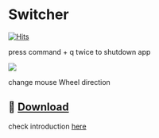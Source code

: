 # Switcher
[![Hits](https://hits.seeyoufarm.com/api/count/incr/badge.svg?url=https%3A%2F%2Fgithub.com%2Ftkgka%2FSwitcher&count_bg=%2379C83D&title_bg=%23555555&icon=&icon_color=%23E7E7E7&title=hits&edge_flat=false)](https://hits.seeyoufarm.com)

press command + q twice to shutdown app

![](https://user-images.githubusercontent.com/52348220/150669417-04c33fc1-5780-4627-abf4-359eaa5a333c.gif)


change mouse Wheel direction


## 💾 [Download](https://github.com/tkgka/Switcher/releases) 
check introduction <a href = "https://github.com/tkgka/Switcher/blob/main/Readme/HowToUse_EN.md"> here </a>
